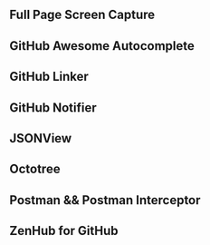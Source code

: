 ## Full Page Screen Capture

## GitHub Awesome Autocomplete

## GitHub Linker

## GitHub Notifier

## JSONView

## Octotree

## Postman && Postman Interceptor

## ZenHub for GitHub